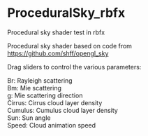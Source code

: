 # ProceduralSky_rbfx
Procedural sky shader test in rbfx

Procedural sky shader based on code from https://github.com/shff/opengl_sky

Drag sliders to control the various parameters:

Br: Rayleigh scattering  
Bm: Mie scattering  
g: Mie scattering direction  
Cirrus: Cirrus cloud layer density  
Cumulus: Cumulus cloud layer density  
Sun: Sun angle  
Speed: Cloud animation speed  
